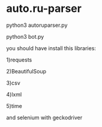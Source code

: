 # auto.ru-parser

python3 autoruparser.py

python3 bot.py

you should have install this libraries:

1)requests

2)BeautifulSoup

3)csv

4)lxml

5)time

and selenium with geckodriver
